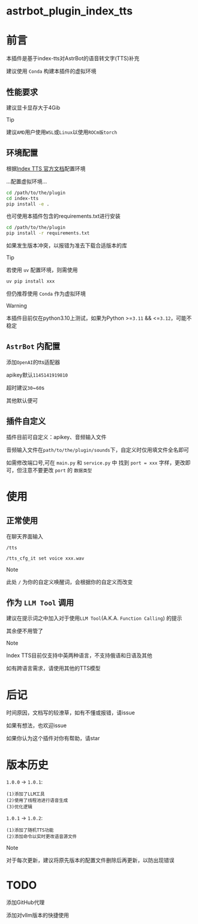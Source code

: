 # astrbot_plugin_index_tts

# 前言

本插件是基于index-tts对AstrBot的语音转文字(TTS)补充

建议使用 `Conda` 构建本插件的虚拟环境

## 性能要求

建议显卡显存大于4Gib
>[!TIP]
>建议`AMD`用户使用`WSL`或`Linux`以使用`ROCm版torch`

## 环境配置

根据[Index TTS 官方文档](https://github.com/index-tts/index-tts)配置环境

...配置虚拟环境...

```bash
cd /path/to/the/plugin
cd index-tts
pip install -e .
```

也可使用本插件包含的requirements.txt进行安装

```bash
cd /path/to/the/plugin
pip install -r requirements.txt
```

如果发生版本冲突，以报错为准去下载合适版本的库

>[!TIP]
>若使用 `uv` 配置环境，则需使用
>```bash
>uv pip install xxx
>```
>但仍推荐使用 `Conda` 作为虚拟环境

>[!WARNING]
>本插件目前仅在python3.10上测试，如果为Python >=`3.11` && <=`3.12`，可能不稳定

## `AstrBot` 内配置

添加`OpenAI`的tts适配器

apikey默认`1145141919810`

超时建议`30`~`60`s

其他默认便可

## 插件自定义

插件目前可自定义：apikey、音频输入文件

音频输入文件在`path/to/the/plugin/sounds`下，自定义时仅用填文件全名即可

如需修改端口号,可在 `main.py` 和 `service.py` 中 找到 
`port = xxx`
字样，更改即可，但注意不要更改 `port` 的 `数据类型`

# 使用

## 正常使用

在聊天界面输入

```cli
/tts
```

```cli
/tts_cfg_it set voice xxx.wav
```

>[!NOTE]
>此处 `/` 为你的自定义唤醒词，会根据你的自定义而改变

## 作为 `LLM Tool` 调用 

建议在提示词之中加入对于使用`LLM Tool`(A.K.A. `Function Calling`) 的提示

其余便不用管了

>[!NOTE]
>Index TTS目前仅支持中英两种语言，不支持俄语和日语及其他
>
>如有跨语言需求，请使用其他的TTS模型

# 后记

时间原因，文档写的较潦草，如有不懂或报错，请issue

如果有想法，也欢迎issue

如果你认为这个插件对你有帮助，请star

# 版本历史

`1.0.0` -> `1.0.1`:

    (1)添加了LLM工具
    (2)使用了线程池进行语音生成
    (3)优化逻辑

`1.0.1` -> `1.0.2`:

    (1)添加了随机TTS功能
    (2)添加命令以实时更改语音源文件

>[!NOTE]
>对于每次更新，建议将原先版本的配置文件删除后再更新，以防出现错误

# TODO

添加GitHub代理

添加对vllm版本的快捷使用


